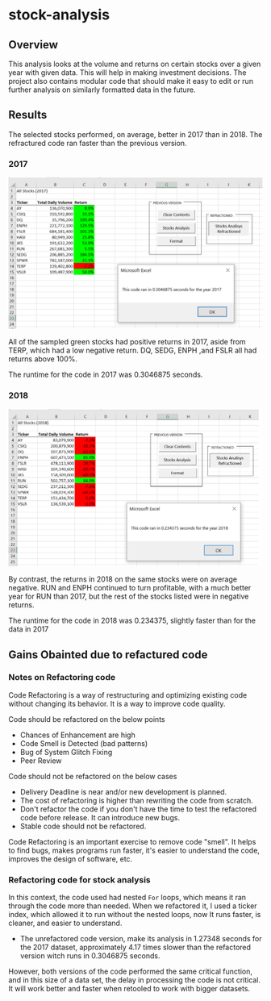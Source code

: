 # stock-analysis

## Overview

This analysis looks at the volume and returns on certain stocks over a given year with given data. This will help in making investment decisions. The project also contains modular code that should make it easy to edit or run further analysis on similarly formatted data in the future.

## Results

The selected stocks performed, on average, better in 2017 than in 2018. The refractured code ran faster than the previous version. 

### 2017

![Results and runtime from 2017](Resources/VBA_Challenge_2017.png)

All of the sampled green stocks had positive returns in 2017, aside from TERP, which had a low negative return. DQ, SEDG, ENPH ,and FSLR all had returns above 100%. 

The runtime for the code in 2017 was 0.3046875 seconds.

### 2018

![Results and runtime from 2018](Resources/VBA_Challenge_2018.png)

By contrast, the returns in 2018 on the same stocks were on average negative. RUN and ENPH continued to turn profitable, with a much better year for RUN than 2017, but the rest of the stocks listed were in negative returns. 

The runtime for the code in 2018 was 0.234375, slightly faster than for the data in 2017

## Gains Obainted due to refactured code

### Notes on Refactoring code

Code Refactoring is a way of restructuring and optimizing existing code without changing its behavior. It is a way to improve code quality. 

Code should be refactored on the below points
- Chances of Enhancement are high
- Code Smell is Detected (bad patterns)
- Bug of System Glitch Fixing
- Peer Review

Code should not be refactored on the below cases
- Delivery Deadline is near and/or new development is planned.
- The cost of refactoring is higher than rewriting the code from scratch.
- Don't refactor the code if you don't have the time to test the refactored code before release. It can introduce new bugs. 
- Stable code should not be refactored.

Code Refactoring is an important exercise to remove code "smell". It helps to find bugs, makes programs run faster, it's easier to understand the code, improves the design of software, etc. 

### Refactoring code for stock analysis

In this context, the code used had nested `For` loops, which means it ran through the code more than needed. When we refactored it, I used a ticker index, which allowed it to run without the nested loops, now It runs faster, is cleaner, and easier to understand. 

- The unrefactored code version, make its analysis in 1.27348 seconds for the 2017 dataset, approximately 4.17 times slower than the refactored version witch runs in 0.3046875 seconds.

However, both versions of the code performed the same critical function, and in this size of a data set, the delay in processing the code is not critical. It will work better and faster when retooled to work with bigger datasets.
